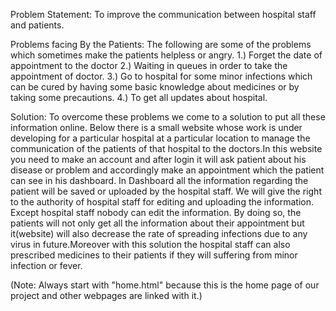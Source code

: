 Problem Statement: 
To improve the communication between hospital staff and patients.

Problems facing By the Patients: 
The following are some of the problems which sometimes make the patients helpless or angry.
1.) Forget the date of appointment to the doctor
2.) Waiting in queues in order to take the appointment of doctor.
3.) Go to hospital for some minor infections which can be cured by having some basic knowledge about medicines or by taking some precautions.
4.) To get all updates about hospital.

Solution: 
To overcome these problems we come to a solution to put all these information online. Below there is a small website whose work is under developing for a particular hospital at a particular location to manage the communication of the patients of that hospital to the doctors.In this website you need to make an account and after login it will ask patient about his disease or problem and accordingly make an appointment which the patient can see in his dashboard.
                     In Dashboard all the information regarding the patient will be saved or uploaded by the hospital staff. We will give the right to the authority of hospital staff for editing and uploading the information. Except hospital staff nobody can edit the information.
                     By doing so, the patients will not only  get all the information about their appointment but it(website) will also decrease the rate of spreading infections due to any virus in future.Moreover with this solution the hospital staff can also prescribed medicines to their patients if they will suffering from minor infection or fever.
                     
(Note: Always start with "home.html" because this is the home page of our project and other webpages are linked with it.)
